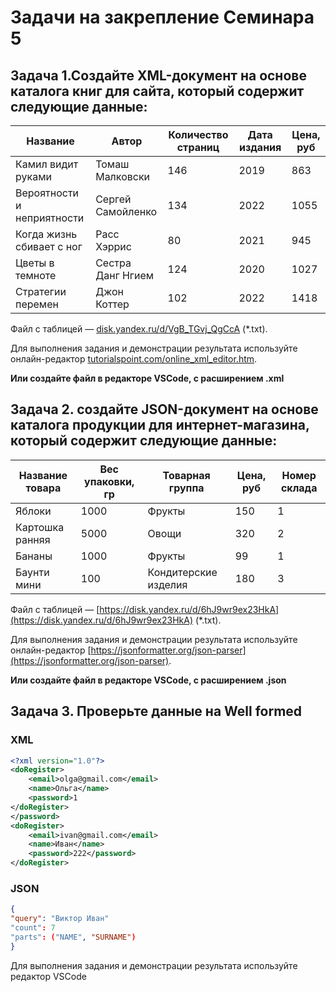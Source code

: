 # Задачи на закрепление Семинара 5

## Задача 1.Создайте XML-документ на основе каталога книг для сайта, который содержит следующие данные:

| Название | Автор | Количество страниц | Дата издания | Цена, руб |
| --- | --- | --- | --- | --- |
| Камил видит руками | Томаш Малковски | 146 | 2019 | 863 |
| Вероятности и неприятности | Сергей Самойленко | 134 | 2022 | 1055 |
| Когда жизнь сбивает с ног | Расс Хэррис | 80 | 2021 | 945 |
| Цветы в темноте | Cестра Данг Нгием | 124 | 2020 | 1027 |
| Стратегии перемен | Джон Коттер | 102 | 2022 | 1418 |

Файл с таблицей — [disk.yandex.ru/d/VgB_TGvj_QgCcA](https://disk.yandex.ru/d/VgB_TGvj_QgCcA) (*.txt).

Для выполнения задания и демонстрации результата используйте онлайн-редактор [tutorialspoint.com/online_xml_editor.htm](https://www.tutorialspoint.com/online_xml_editor.htm). 

**Или создайте файл в редакторе VSCode, с расширением .xml**

## Задача 2. создайте JSON-документ на основе каталога продукции для интернет-магазина, который содержит следующие данные:

| Название товара | Вес упаковки, гр | Товарная группа | Цена, руб | Номер склада |
| --- | --- | --- | --- | --- |
| Яблоки | 1000 | Фрукты | 150 | 1 |
| Картошка ранняя | 5000 | Овощи | 320 | 2 |
| Бананы | 1000 | Фрукты | 99 | 1 |
| Баунти мини | 100 | Кондитерские изделия | 180 | 3 |

Файл с таблицей — [https://disk.yandex.ru/d/6hJ9wr9ex23HkA](https://disk.yandex.ru/d/6hJ9wr9ex23HkA) (*.txt).

Для выполнения задания и демонстрации результата используйте онлайн-редактор [https://jsonformatter.org/json-parser](https://jsonformatter.org/json-parser).

**Или создайте файл в редакторе VSCode, с расширением .json**

## Задача 3. Проверьте данные на Well formed

### XML

```XML
<?xml version="1.0"?>
<doRegister>
	<email>olga@gmail.com</email>
	<name>Ольга</name>
	<password>1
</doRegister>
</password>
<doRegister>
	<email>ivan@gmail.com</email>
	<name>Иван</name>
	<password>222</password>
</doRegister>
```

### JSON

```JSON
{
"query": "Виктор Иван"
"count": 7
"parts": ("NAME", "SURNAME")
}
```
Для выполнения задания и демонстрации результата используйте редактор VSCode


